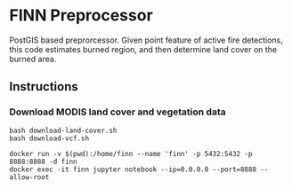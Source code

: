 # FINN Preprocessor

PostGIS based preprorcessor.  Given point feature of active fire detections, this code estimates burned region, and then determine land cover on the burned area.

## Instructions

### Download MODIS land cover and vegetation data

```
bash download-land-cover.sh
bash download-vcf.sh
```

```
docker run -v $(pwd):/home/finn --name 'finn' -p 5432:5432 -p 8888:8888 -d finn
docker exec -it finn jupyter notebook --ip=0.0.0.0 --port=8888 --allow-root
```
